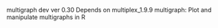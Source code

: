 multigraph dev ver 0.30
Depends on multiplex_1.9.9
multigraph: Plot and manipulate multigraphs in R
